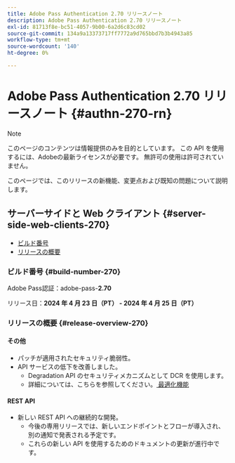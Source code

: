 ```yaml
---
title: Adobe Pass Authentication 2.70 リリースノート
description: Adobe Pass Authentication 2.70 リリースノート
exl-id: 81713f8e-bc51-4057-9b00-6a2d6c83cd02
source-git-commit: 134a9a13373717ff7772a9d765bbd7b3b4943a85
workflow-type: tm+mt
source-wordcount: '140'
ht-degree: 0%

---
```


# Adobe Pass Authentication 2.70 リリースノート {#authn-270-rn}

>[!NOTE]
>
>このページのコンテンツは情報提供のみを目的としています。 この API を使用するには、Adobeの最新ライセンスが必要です。 無許可の使用は許可されていません。

このページでは、このリリースの新機能、変更点および既知の問題について説明します。

## サーバーサイドと Web クライアント {#server-side-web-clients-270}

* [ビルド番号](#build-number-270)
* [リリースの概要](#release-overview-270)

### ビルド番号 {#build-number-270}

Adobe Pass認証：adobe-pass-**2.70**

リリース日：**2024 年 4 月 23 日（PT） - 2024 年 4 月 25 日（PT）**

### リリースの概要 {#release-overview-270}

#### その他

* パッチが適用されたセキュリティ脆弱性。
* API サービスの低下を改善しました。
   * Degradation API のセキュリティメカニズムとして DCR を使用します。
   * 詳細については、こちらを参照してください。[ 最適化機能 ](../integration-guide-programmers/features-premium/degraded-access/degradation-feature.md)

#### REST API

* 新しい REST API への継続的な開発。
   * 今後の専用リリースでは、新しいエンドポイントとフローが導入され、別の通知で発表される予定です。
   * これらの新しい API を使用するためのドキュメントの更新が進行中です。
